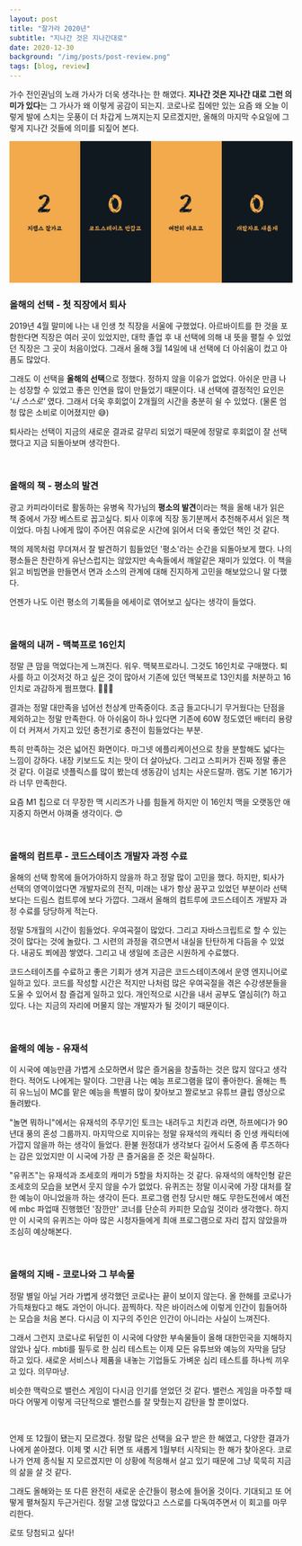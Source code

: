 ```yaml
---
layout: post
title: "잘가라 2020년"
subtitle: "지나간 것은 지나간대로"
date: 2020-12-30
background: "/img/posts/post-review.png"
tags: [blog, review]
---
```


가수 전인권님의 노래 가사가 더욱 생각나는 한 해였다. **지나간 것은 지나간 대로 그런 의미가 있다**는 그 가사가 왜 이렇게 공감이 되는지. 코로나로 집에만 있는 요즘 왜 오늘 이렇게 발에 스치는 웃풍이 더 차갑게 느껴지는지 모르겠지만, 올해의 마지막 수요일에 그렇게 지나간 것들에 의미를 되짚어 본다. <br />

![아듀 2020](/img/adieu2020.png) <br />

### 올해의 선택 - **첫 직장에서 퇴사**

2019년 4월 말미에 나는 내 인생 첫 직장을 서울에 구했었다. 아르바이트를 한 것을 포함한다면 직장은 여러 곳이 있었지만, 대학 졸업 후 내 선택에 의해 내 뜻을 펼칠 수 있었던 직장은 그 곳이 처음이었다. 그래서 올해 3월 14일에 내 선택에 더 아쉬움이 컸고 아픔도 많았다. <br />

그래도 이 선택을 **올해의 선택**으로 정했다. 정하지 않을 이유가 없었다. 아쉬운 만큼 나는 성장할 수 있었고 좋은 인연을 많이 만들었기 때문이다. 내 선택에 결정적인 요인은 _'나 스스로'_ 였다. 그래서 더욱 후회없이 2개월의 시간을 충분히 쉴 수 있었다. (물론 엄청 많은 소비로 이어졌지만 😅) <br />

퇴사라는 선택이 지금의 새로운 결과로 갈무리 되었기 때문에 정말로 후회없이 잘 선택했다고 지금 되돌아보며 생각한다.

<br />

### 올해의 책 - **평소의 발견**

광고 카피라이터로 활동하는 유병옥 작가님의 **평소의 발견**이라는 책을 올해 내가 읽은 책 중에서 가장 베스트로 꼽고싶다. 퇴사 이후에 직장 동기분께서 추천해주셔서 읽은 책이었다. 마침 나에게 많이 주어진 여유로운 시간에 읽어서 더욱 좋았던 책인 것 같다. <br />

책의 제목처럼 무뎌져서 잘 발견하기 힘들었던 '평소'라는 순간을 되돌아보게 했다. 나의 평소들은 찬란하게 유난스럽지는 않았지만 속속들에서 깨알같은 재미가 있었다. 이 책을 읽고 비빔면을 만들면서 면과 소스의 관계에 대해 진지하게 고민을 해보았으니 말 다했다. <br />

언젠가 나도 이런 평소의 기록들을 에세이로 엮어보고 싶다는 생각이 들었다.

<br />

### 올해의 내꺼 - **맥북프로 16인치**

정말 큰 맘을 먹었다는게 느껴진다. 워우. 맥북프로라니. 그것도 16인치로 구매했다. 퇴사를 하고 이것저것 하고 싶은 것이 많아서 기존에 있던 맥북프로 13인치를 처분하고 16인치로 과감하게 쩜프했다. 🏃🏻‍♂️ <br />

결과는 정말 대만족을 넘어선 천상계 만족중이다. 조금 들고다니기 무거웠다는 단점을 제외하고는 정말 만족한다. 아 아쉬움이 하나 있다면 기존에 60W 정도였던 배터리 용량이 더 커져서 가지고 있던 충전기로 충전이 힘들었다는 부분. <br />

특히 만족하는 것은 넓어진 화면이다. 마그넷 에플리케이션으로 창을 분할해도 넓다는 느낌이 강하다. 내장 키보드도 치는 맛이 더 살아났다. 그리고 스피커가 진짜 정말 좋은 것 같다. 이걸로 넷플릭스를 많이 봤는데 생동감이 넘치는 사운드랄까. 램도 기본 16기가라 너무 만족한다. <br />

요즘 M1 칩으로 더 무장한 맥 시리즈가 나를 힘들게 하지만 이 16인치 맥을 오랫동안 애지중지 하면서 아껴줄 생각이다. 😍

<br />

### 올해의 컴트루 - **코드스테이츠 개발자 과정 수료**

올해의 선택 항목에 들어가야하지 않을까 하고 정말 많이 고민을 했다. 하지만, 퇴사가 선택의 영역이었다면 개발자로의 전직, 미래는 내가 항상 꿈꾸고 있었던 부분이라 선택보다는 드림스 컴트루에 보다 가깝다. 그래서 올해의 컴트루에 코드스테이츠 개발자 과정 수료를 당당하게 적는다. <br />

정말 5개월의 시간이 힘들었다. 우여곡절이 많았다. 그리고 자바스크립트로 할 수 있는 것이 많다는 것에 놀랐다. 그 시련의 과정을 겪으면서 내실을 탄탄하게 다듬을 수 있었다. 내공도 쬐에끔 쌓였다. 그리고 내 생일에 조금은 시원하게 수료했다. <br />

코드스테이츠를 수료하고 좋은 기회가 생겨 지금은 코드스테이츠에서 운영 엔지니어로 일하고 있다. 코드를 작성할 시간은 적지만 나처럼 많은 우여곡절을 겪은 수강생분들을 도울 수 있어서 참 즐겁게 일하고 있다. 개인적으로 시간을 내서 공부도 열심히(?) 하고 있다. 나는 지금의 자리에 머물지 않는 개발자가 될 것이기 때문이다.

<br />

### 올해의 예능 - **유재석**

이 시국에 예능만큼 가볍게 소모하면서 많은 즐거움을 창출하는 것은 많지 않다고 생각한다. 적어도 나에게는 말이다. 그만큼 나는 예능 프로그램을 많이 좋아한다. 올해는 특히 유느님이 MC를 맡은 예능을 특별히 많이 찾아보고 짤로보고 유튜브 클립 영상으로 돌려봤다. <br />

"놀면 뭐하니"에서는 유재석의 주무기인 토크는 내려두고 치킨과 라면, 하프에다가 90년대 풍의 혼성 그룹까지. 마지막으로 지미유는 정말 유재석의 캐릭터 중 인생 캐릭터에 가깝지 않을까 하는 생각이 들었다. 환불 원정대가 생각보다 길어서 도중에 좀 루즈하다는 감은 있었지만 이 시국에 가장 큰 즐거움을 준 것은 확실하다. <br />

"유퀴즈"는 유재석과 조세호의 캐미가 5할을 차지하는 것 같다. 유재석의 애착인형 같은 조세호의 모습을 보면서 웃지 않을 수가 없었다. 유퀴즈는 정말 이시국에 가장 대처를 잘한 예능이 아니었을까 하는 생각이 든다. 프로그램 런칭 당시만 해도 무한도전에서 예전에 mbc 파업때 진행했던 '잠깐만' 코너를 단순히 카피한 모습일 것이라 생각했다. 하지만 이 시국의 유퀴즈는 아마 많은 시청자들에게 최애 프로그램으로 자리 잡지 않았을까 조심히 예상해본다.

<br />

### 올해의 지배 - **코로나와 그 부속물**

정말 별일 아닐 거라 가볍게 생각했던 코로나는 끝이 보이지 않는다. 올 한해를 코로나가 가득채웠다고 해도 과언이 아니다. 끔찍하다. 작은 바이러스에 이렇게 인간이 힘들어하는 모습을 처음 본다. 다시금 이 지구의 주인은 인간이 아니라는 사실이 느껴진다. <br />

그래서 그런지 코로나로 뒤덮힌 이 시국에 다양한 부속물들이 올해 대한민국을 지해하지 않았나 싶다. mbti를 필두로 한 심리 테스트는 이제 모든 유튜브와 예능의 자막을 담당하고 있다. 새로운 서비스나 제품을 내놓는 기업들도 가벼운 심리 테스트를 하나씩 끼우고 있다. 의무마냥. <br />

비슷한 맥락으로 밸런스 게임이 다시금 인기를 얻었던 것 같다. 밸런스 게임을 마주할 때마다 어떻게 이렇게 극단적으로 밸런스를 잘 맞췄는지 감탄을 할 뿐이었다. <br />

<br />

언제 또 12월이 됐는지 모르겠다. 정말 많은 선택을 요구 받은 한 해였고, 다양한 결과가 나에게 쏟아졌다. 이제 몇 시간 뒤면 또 새롭게 1월부터 시작되는 한 해가 찾아온다. 코로나가 언제 종식될 지 모르겠지만 이 상황에 적응해서 살고 있기 때문에 그냥 묵묵히 지금의 삶을 살 것 같다. <br>

그래도 올해와는 또 다른 완전히 새로운 순간들이 평소에 들어올 것이다. 기대되고 또 어떻게 펼쳐질지 두근거린다. 정말 고생 많았다고 스스로를 다독여주면서 이 회고를 마무리한다. <br />

로또 당첨되고 싶다!

